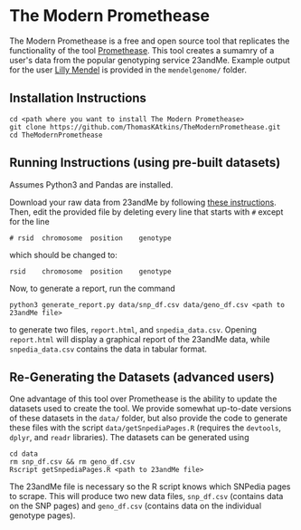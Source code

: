 # The Modern Promethease

The Modern Promethease is a free and open source tool that replicates the functionality of the tool [Promethease](https://promethease.com/). This tool creates a sumamry of a user's data from the popular genotyping service 23andMe. Example output for the user [Lilly Mendel](https://www.snpedia.com/index.php/User:Lilly_Mendel) is provided in the `mendelgenome/` folder.

## Installation Instructions

```
cd <path where you want to install The Modern Promethease>
git clone https://github.com/ThomasKAtkins/TheModernPromethease.git
cd TheModernPromethease
```

## Running Instructions (using pre-built datasets)

Assumes Python3 and Pandas are installed. 

Download your raw data from 23andMe by following [these instructions](https://customercare.23andme.com/hc/en-us/articles/212196868-Accessing-Your-Raw-Genetic-Data). Then, edit the provided file by deleting every line that starts with `#` except for the line 

```
# rsid	chromosome	position	genotype
```

which should be changed to:

```
rsid	chromosome	position	genotype
```

Now, to generate a report, run the command

```
python3 generate_report.py data/snp_df.csv data/geno_df.csv <path to 23andMe file>
```

to generate two files, `report.html`, and `snpedia_data.csv`. Opening `report.html` will display a graphical report of the 23andMe data, while `snpedia_data.csv` contains the data in tabular format.

## Re-Generating the Datasets (advanced users)

One advantage of this tool over Promethease is the ability to update the datasets used to create the tool. We provide somewhat up-to-date versions of these datasets in the `data/` folder, but also provide the code to generate these files with the script `data/getSnpediaPages.R` (requires the `devtools`, `dplyr`, and `readr` libraries). The datasets can be generated using

```
cd data
rm snp_df.csv && rm geno_df.csv
Rscript getSnpediaPages.R <path to 23andMe file>
```

The 23andMe file is necessary so the R script knows which SNPedia pages to scrape. This will produce two new data files, `snp_df.csv` (contains data on the SNP pages) and `geno_df.csv` (contains data on the individual genotype pages).